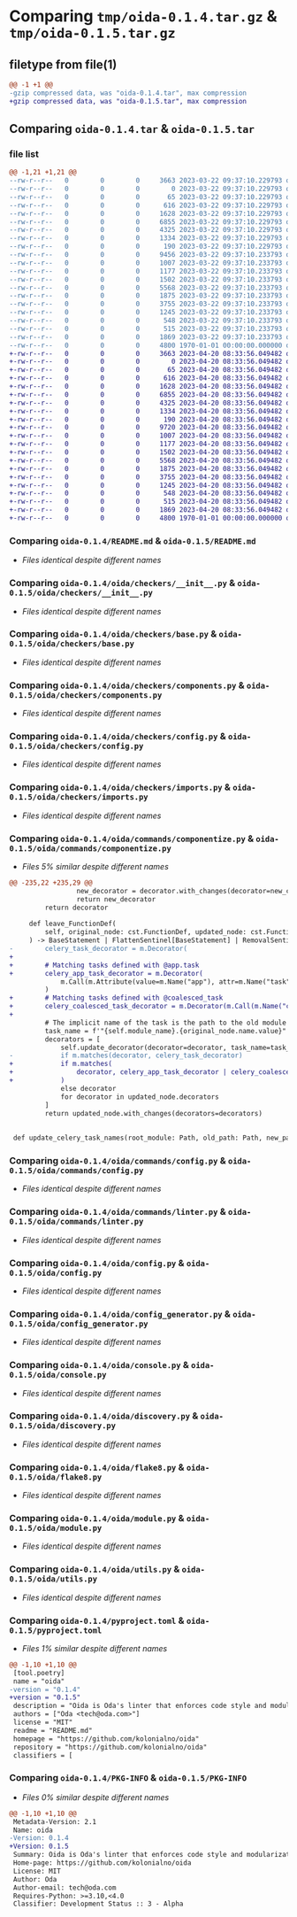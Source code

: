 # Comparing `tmp/oida-0.1.4.tar.gz` & `tmp/oida-0.1.5.tar.gz`

## filetype from file(1)

```diff
@@ -1 +1 @@
-gzip compressed data, was "oida-0.1.4.tar", max compression
+gzip compressed data, was "oida-0.1.5.tar", max compression
```

## Comparing `oida-0.1.4.tar` & `oida-0.1.5.tar`

### file list

```diff
@@ -1,21 +1,21 @@
--rw-r--r--   0        0        0     3663 2023-03-22 09:37:10.229793 oida-0.1.4/README.md
--rw-r--r--   0        0        0        0 2023-03-22 09:37:10.229793 oida-0.1.4/oida/__init__.py
--rw-r--r--   0        0        0       65 2023-03-22 09:37:10.229793 oida-0.1.4/oida/__main__.py
--rw-r--r--   0        0        0      616 2023-03-22 09:37:10.229793 oida-0.1.4/oida/checkers/__init__.py
--rw-r--r--   0        0        0     1628 2023-03-22 09:37:10.229793 oida-0.1.4/oida/checkers/base.py
--rw-r--r--   0        0        0     6855 2023-03-22 09:37:10.229793 oida-0.1.4/oida/checkers/components.py
--rw-r--r--   0        0        0     4325 2023-03-22 09:37:10.229793 oida-0.1.4/oida/checkers/config.py
--rw-r--r--   0        0        0     1334 2023-03-22 09:37:10.229793 oida-0.1.4/oida/checkers/imports.py
--rw-r--r--   0        0        0      190 2023-03-22 09:37:10.229793 oida-0.1.4/oida/commands/__init__.py
--rw-r--r--   0        0        0     9456 2023-03-22 09:37:10.233793 oida-0.1.4/oida/commands/componentize.py
--rw-r--r--   0        0        0     1007 2023-03-22 09:37:10.233793 oida-0.1.4/oida/commands/config.py
--rw-r--r--   0        0        0     1177 2023-03-22 09:37:10.233793 oida-0.1.4/oida/commands/linter.py
--rw-r--r--   0        0        0     1502 2023-03-22 09:37:10.233793 oida-0.1.4/oida/config.py
--rw-r--r--   0        0        0     5568 2023-03-22 09:37:10.233793 oida-0.1.4/oida/config_generator.py
--rw-r--r--   0        0        0     1875 2023-03-22 09:37:10.233793 oida-0.1.4/oida/console.py
--rw-r--r--   0        0        0     3755 2023-03-22 09:37:10.233793 oida-0.1.4/oida/discovery.py
--rw-r--r--   0        0        0     1245 2023-03-22 09:37:10.233793 oida-0.1.4/oida/flake8.py
--rw-r--r--   0        0        0      548 2023-03-22 09:37:10.233793 oida-0.1.4/oida/module.py
--rw-r--r--   0        0        0      515 2023-03-22 09:37:10.233793 oida-0.1.4/oida/utils.py
--rw-r--r--   0        0        0     1869 2023-03-22 09:37:10.233793 oida-0.1.4/pyproject.toml
--rw-r--r--   0        0        0     4800 1970-01-01 00:00:00.000000 oida-0.1.4/PKG-INFO
+-rw-r--r--   0        0        0     3663 2023-04-20 08:33:56.049482 oida-0.1.5/README.md
+-rw-r--r--   0        0        0        0 2023-04-20 08:33:56.049482 oida-0.1.5/oida/__init__.py
+-rw-r--r--   0        0        0       65 2023-04-20 08:33:56.049482 oida-0.1.5/oida/__main__.py
+-rw-r--r--   0        0        0      616 2023-04-20 08:33:56.049482 oida-0.1.5/oida/checkers/__init__.py
+-rw-r--r--   0        0        0     1628 2023-04-20 08:33:56.049482 oida-0.1.5/oida/checkers/base.py
+-rw-r--r--   0        0        0     6855 2023-04-20 08:33:56.049482 oida-0.1.5/oida/checkers/components.py
+-rw-r--r--   0        0        0     4325 2023-04-20 08:33:56.049482 oida-0.1.5/oida/checkers/config.py
+-rw-r--r--   0        0        0     1334 2023-04-20 08:33:56.049482 oida-0.1.5/oida/checkers/imports.py
+-rw-r--r--   0        0        0      190 2023-04-20 08:33:56.049482 oida-0.1.5/oida/commands/__init__.py
+-rw-r--r--   0        0        0     9720 2023-04-20 08:33:56.049482 oida-0.1.5/oida/commands/componentize.py
+-rw-r--r--   0        0        0     1007 2023-04-20 08:33:56.049482 oida-0.1.5/oida/commands/config.py
+-rw-r--r--   0        0        0     1177 2023-04-20 08:33:56.049482 oida-0.1.5/oida/commands/linter.py
+-rw-r--r--   0        0        0     1502 2023-04-20 08:33:56.049482 oida-0.1.5/oida/config.py
+-rw-r--r--   0        0        0     5568 2023-04-20 08:33:56.049482 oida-0.1.5/oida/config_generator.py
+-rw-r--r--   0        0        0     1875 2023-04-20 08:33:56.049482 oida-0.1.5/oida/console.py
+-rw-r--r--   0        0        0     3755 2023-04-20 08:33:56.049482 oida-0.1.5/oida/discovery.py
+-rw-r--r--   0        0        0     1245 2023-04-20 08:33:56.049482 oida-0.1.5/oida/flake8.py
+-rw-r--r--   0        0        0      548 2023-04-20 08:33:56.049482 oida-0.1.5/oida/module.py
+-rw-r--r--   0        0        0      515 2023-04-20 08:33:56.049482 oida-0.1.5/oida/utils.py
+-rw-r--r--   0        0        0     1869 2023-04-20 08:33:56.049482 oida-0.1.5/pyproject.toml
+-rw-r--r--   0        0        0     4800 1970-01-01 00:00:00.000000 oida-0.1.5/PKG-INFO
```

### Comparing `oida-0.1.4/README.md` & `oida-0.1.5/README.md`

 * *Files identical despite different names*

### Comparing `oida-0.1.4/oida/checkers/__init__.py` & `oida-0.1.5/oida/checkers/__init__.py`

 * *Files identical despite different names*

### Comparing `oida-0.1.4/oida/checkers/base.py` & `oida-0.1.5/oida/checkers/base.py`

 * *Files identical despite different names*

### Comparing `oida-0.1.4/oida/checkers/components.py` & `oida-0.1.5/oida/checkers/components.py`

 * *Files identical despite different names*

### Comparing `oida-0.1.4/oida/checkers/config.py` & `oida-0.1.5/oida/checkers/config.py`

 * *Files identical despite different names*

### Comparing `oida-0.1.4/oida/checkers/imports.py` & `oida-0.1.5/oida/checkers/imports.py`

 * *Files identical despite different names*

### Comparing `oida-0.1.4/oida/commands/componentize.py` & `oida-0.1.5/oida/commands/componentize.py`

 * *Files 5% similar despite different names*

```diff
@@ -235,22 +235,29 @@
                 new_decorator = decorator.with_changes(decorator=new_call)
                 return new_decorator
         return decorator
 
     def leave_FunctionDef(
         self, original_node: cst.FunctionDef, updated_node: cst.FunctionDef
     ) -> BaseStatement | FlattenSentinel[BaseStatement] | RemovalSentinel:
-        celery_task_decorator = m.Decorator(
+
+        # Matching tasks defined with @app.task
+        celery_app_task_decorator = m.Decorator(
             m.Call(m.Attribute(value=m.Name("app"), attr=m.Name("task")))
         )
+        # Matching tasks defined with @coalesced_task
+        celery_coalesced_task_decorator = m.Decorator(m.Call(m.Name("coalesced_task")))
+
         # The implicit name of the task is the path to the old module concatenated with the function name.
         task_name = f'"{self.module_name}.{original_node.name.value}"'
         decorators = [
             self.update_decorator(decorator=decorator, task_name=task_name)
-            if m.matches(decorator, celery_task_decorator)
+            if m.matches(
+                decorator, celery_app_task_decorator | celery_coalesced_task_decorator
+            )
             else decorator
             for decorator in updated_node.decorators
         ]
         return updated_node.with_changes(decorators=decorators)
 
 
 def update_celery_task_names(root_module: Path, old_path: Path, new_path: Path) -> None:
```

### Comparing `oida-0.1.4/oida/commands/config.py` & `oida-0.1.5/oida/commands/config.py`

 * *Files identical despite different names*

### Comparing `oida-0.1.4/oida/commands/linter.py` & `oida-0.1.5/oida/commands/linter.py`

 * *Files identical despite different names*

### Comparing `oida-0.1.4/oida/config.py` & `oida-0.1.5/oida/config.py`

 * *Files identical despite different names*

### Comparing `oida-0.1.4/oida/config_generator.py` & `oida-0.1.5/oida/config_generator.py`

 * *Files identical despite different names*

### Comparing `oida-0.1.4/oida/console.py` & `oida-0.1.5/oida/console.py`

 * *Files identical despite different names*

### Comparing `oida-0.1.4/oida/discovery.py` & `oida-0.1.5/oida/discovery.py`

 * *Files identical despite different names*

### Comparing `oida-0.1.4/oida/flake8.py` & `oida-0.1.5/oida/flake8.py`

 * *Files identical despite different names*

### Comparing `oida-0.1.4/oida/module.py` & `oida-0.1.5/oida/module.py`

 * *Files identical despite different names*

### Comparing `oida-0.1.4/oida/utils.py` & `oida-0.1.5/oida/utils.py`

 * *Files identical despite different names*

### Comparing `oida-0.1.4/pyproject.toml` & `oida-0.1.5/pyproject.toml`

 * *Files 1% similar despite different names*

```diff
@@ -1,10 +1,10 @@
 [tool.poetry]
 name = "oida"
-version = "0.1.4"
+version = "0.1.5"
 description = "Oida is Oda's linter that enforces code style and modularization in our Django projects."
 authors = ["Oda <tech@oda.com>"]
 license = "MIT"
 readme = "README.md"
 homepage = "https://github.com/kolonialno/oida"
 repository = "https://github.com/kolonialno/oida"
 classifiers = [
```

### Comparing `oida-0.1.4/PKG-INFO` & `oida-0.1.5/PKG-INFO`

 * *Files 0% similar despite different names*

```diff
@@ -1,10 +1,10 @@
 Metadata-Version: 2.1
 Name: oida
-Version: 0.1.4
+Version: 0.1.5
 Summary: Oida is Oda's linter that enforces code style and modularization in our Django projects.
 Home-page: https://github.com/kolonialno/oida
 License: MIT
 Author: Oda
 Author-email: tech@oda.com
 Requires-Python: >=3.10,<4.0
 Classifier: Development Status :: 3 - Alpha
```

